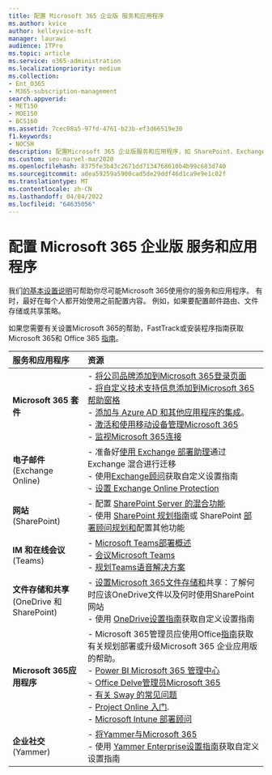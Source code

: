 ```yaml
---
title: 配置 Microsoft 365 企业版 服务和应用程序
ms.author: kvice
author: kelleyvice-msft
manager: laurawi
audience: ITPro
ms.topic: article
ms.service: o365-administration
ms.localizationpriority: medium
ms.collection:
- Ent_O365
- M365-subscription-management
search.appverid:
- MET150
- MOE150
- BCS160
ms.assetid: 7cec08a5-97fd-4761-b23b-ef3d66519e30
f1.keywords:
- NOCSH
description: 配置Microsoft 365 企业版服务和应用程序，如 SharePoint、Exchange 和 Microsoft Teams。
ms.custom: seo-marvel-mar2020
ms.openlocfilehash: 8375fe3b43c2671dd7134768610b4b99c683d740
ms.sourcegitcommit: adea59259a5900cad5de29ddf46d1ca9e9e1c82f
ms.translationtype: MT
ms.contentlocale: zh-CN
ms.lasthandoff: 04/04/2022
ms.locfileid: "64635056"
---
```

# <a name="configure-microsoft-365-enterprise-services-and-applications"></a>配置 Microsoft 365 企业版 服务和应用程序

我们[的基本设置说明](../admin/setup/setup.md)可帮助你尽可能Microsoft 365使用你的服务和应用程序。 有时，最好在每个人都开始使用之前配置内容。 例如，如果要配置邮件路由、文件存储或共享策略。 
  
如果您需要有关设置Microsoft 365的帮助，FastTrack或安装程序指南获取Microsoft 365和 **[](https://www.microsoft.com/fasttrack/microsoft-365)** Office 365 [指南](setup-guides-for-microsoft-365.md)。
  
|**服务和应用程序**|**资源**|
|:-----|:-----|
|**Microsoft 365 套件** |- [将公司品牌添加到Microsoft 365登录页面](https://support.office.com/article/Add-your-company-branding-to-Office-365-Sign-In-Page-a1229cdb-ce19-4da5-90c7-2b9b146aef0a) <br> - [将自定义技术支持信息添加到Microsoft 365帮助窗格](https://support.office.com/article/Add-customized-help-desk-info-to-the-Office-365-help-pane-9dd9b104-68f7-4d49-9a30-82561c7d79a3) <br> - [添加与 Azure AD 和其他应用程序的集成](https://support.office.com/article/Integrated-Apps-and-Azure-AD-for-Office-365-administrators-cb2250e3-451e-416f-bf4e-363549652c2a)。  <br> - [激活和使用移动设备管理Microsoft 365](https://support.office.microsoft.com/article/Manage-mobile-devices-in-Office-365-dd892318-bc44-4eb1-af00-9db5430be3cd) <br> - [监视Microsoft 365连接](monitor-connectivity.md) |
|**电子邮件** <br> (Exchange Online) | - 准备好[使用 Exchange 部署助理](https://technet.microsoft.com/exdeploy2013)通过 Exchange 混合进行迁移  <br> - 使用[Exchange顾问](https://aka.ms/office365setup)获取自定义设置指南  <br> - [设置 Exchange Online Protection](/exchange/standalone-eop/set-up-your-eop-service) |
|**网站** <br>  (SharePoint)  | - 配置 [SharePoint Server 的混合功能](/SharePoint/hybrid/hybrid) <br> - 使用 [SharePoint 规划指南](https://support.office.com/article/SharePoint-Online-Planning-Guide-for-Office-365-for-business-d5089cdf-3fd2-4230-acbd-20ecda2f9bb8)或 SharePoint [部署顾问规划和](https://aka.ms/spoguidance)配置其他功能|
|**IM 和在线会议** <br>  (Teams)  | - [Microsoft Teams部署概述](/microsoftteams/deploy-overview)<br> - [会议Microsoft Teams](/microsoftteams/deploy-meetings-microsoft-teams-landing-page) <br> - [规划Teams语音解决方案](/microsoftteams/cloud-voice-landing-page) |
| **文件存储和共享** <br>  (OneDrive 和 SharePoint)  | - [设置Microsoft 365文件存储和](https://support.office.com/article/7aa9cdc8-2245-4218-81ee-86fa7c35f1de#BKMK_WhatDif)共享：了解何时应该OneDrive文件以及何时使用SharePoint网站 <br> - 使用 [OneDrive设置指南](https://aka.ms/OD4Bguidance)获取自定义设置指南 |
|**Microsoft 365应用程序** | - Microsoft 365管理员应使用Office[指南](/deployoffice)获取有关规划部署或升级Microsoft 365 企业应用版的帮助。  <br> - [Power BI Microsoft 365 管理中心](https://support.office.com/article/Power-BI-for-Office-365-Admin-Center-Help-5e391ecb-500c-47a3-bd0f-a6173b541044) <br> - [Office Delve管理员Microsoft 365](https://support.office.com/article/Office-Delve-for-Office-365-admins-54f87a42-15a4-44b4-9df0-d36287d9531b) <br> - [有关 Sway 的常见问题](https://support.office.com/article/446380fa-25bf-47b2-996c-e12cb2f9d075) <br> - [Project Online 入门](https://support.office.com/article/Get-started-with-Project-Online-e3e5f64f-ada5-4f9d-a578-130b2d4e5f11).  <br> - [Microsoft Intune 部署顾问](/mem/intune/) |
|**企业社交** <br> (Yammer) | - [将Yammer与Microsoft 365](https://support.office.com/article/Plan-for-Yammer-integration-with-Office-365-4086681f-6de1-4d39-aa72-752b2af1cbd7)  <br> - 使用 [Yammer Enterprise设置指南](https://aka.ms/yammerdeploy)获取自定义设置指南 |

